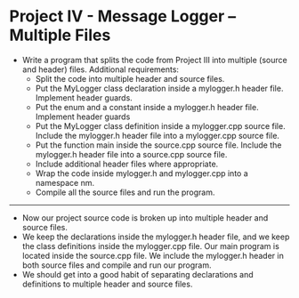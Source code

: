 # Project IV - Message Logger – Multiple Files

- Write a program that splits the code from Project III into multiple (source and header) files. Additional requirements:
	- Split the code into multiple header and source files.
	- Put the MyLogger class declaration inside a mylogger.h header file. Implement header guards.
	- Put the enum and a constant inside a mylogger.h header file. Implement header guards
	- Put the MyLogger class definition inside a mylogger.cpp source file. Include the mylogger.h header file into a mylogger.cpp source file.
	- Put the function main inside the source.cpp source file. Include the mylogger.h header file into a source.cpp source file.
	- Include additional header files where appropriate.
	- Wrap the code inside mylogger.h and mylogger.cpp into a namespace nm.
	- Compile all the source files and run the program.

---

- Now our project source code is broken up into multiple header and source files. 
- We keep the declarations inside the mylogger.h header file, and we keep the class definitions inside the mylogger.cpp file. Our main program is located inside the source.cpp file. We include the mylogger.h header in both source files and compile and run our program.
- We should get into a good habit of separating declarations and definitions to multiple header and source files.
